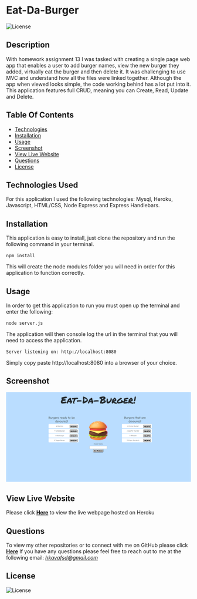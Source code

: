 # Eat-Da-Burger
![License](https://img.shields.io/badge/License%3A-MIT-darkgreen.svg)

## Description
With homework assignment 13 I was tasked with creating a single page web app that enables a user to add burger names, view the new burger they added, virtually eat the burger and then delete it. It was challenging to use MVC and understand how all the files were linked together. Although the app when viewed looks simple, the code working behind has a lot put into it. This application features full CRUD, meaning you can Create, Read, Update and Delete.

## Table Of Contents
- [Technologies](#Technologies-Used)
- [Installation](#Installation)
- [Usage](#Usage)
- [Screenshot](#Screenshot)
- [View Live Website](#View-Live-Website)
- [Questions](#Questions)
- [License](#License)

## Technologies Used
For this application I used the following technologies: Mysql, Heroku, Javascript, HTML/CSS, Node Express and Express Handlebars.

## Installation
This application is easy to install, just clone the repository and run the following command in your terminal. 

```
npm install
```

This will create the node modules folder you will need in order for this application to function correctly.

## Usage
In order to get this application to run you must open up the terminal and enter the following:

```
node server.js
```
The application will then console log the url in the terminal that you will need to access the application. 

```
Server listening on: http://localhost:8080
```

Simply copy paste http://localhost:8080 into a browser of your choice.

## Screenshot
![](public/assets/images/Screenshot1.PNG)

## View Live Website  
Please click **[Here](https://blooming-citadel-30147.herokuapp.com/)** to view the live webpage hosted on Heroku


## Questions
To view my other repositories or to connect with me on GitHub please click **[Here](https://github.com/HustinKava/)**
If you have any questions please feel free to reach out to me at the following email: *hkavafsd@gmail.com*

## License
![License](https://img.shields.io/badge/License%3A-MIT-darkgreen.svg)
